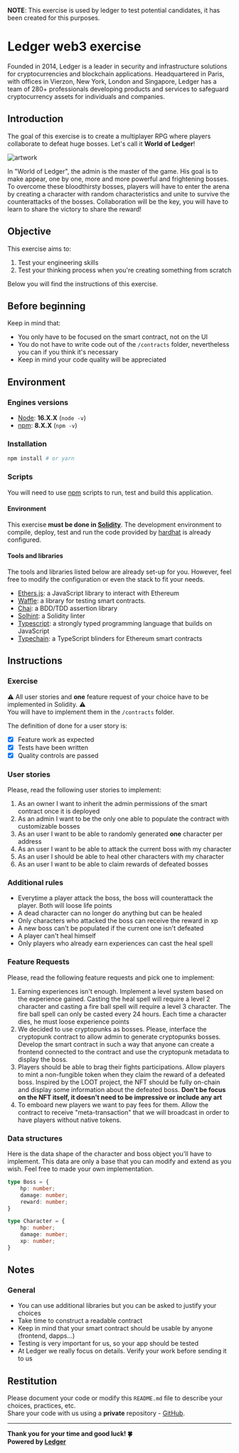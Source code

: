 **NOTE**: This exercise is used by ledger to test potential candidates, it has been created for this purposes.


# Ledger web3 exercise

Founded in 2014, Ledger is a leader in security and infrastructure solutions for cryptocurrencies and blockchain applications. Headquartered in Paris, with offices in Vierzon, New York, London and Singapore, Ledger has a team of 280+ professionals developing products and services to safeguard cryptocurrency assets for individuals and companies.

## Introduction
The goal of this exercise is to create a multiplayer RPG where players collaborate to defeat huge bosses. Let's call it **World of Ledger**!

![artwork](https://img1.goodfon.com/wallpaper/nbig/a/c0/battle-orc-dwarves-fantasy-art.jpg)

In "World of Ledger", the admin is the master of the game. His goal is to make appear, one by one, more and more powerful and frightening bosses. To overcome these bloodthirsty bosses, players will have to enter the arena by creating a character with random characteristics and unite to survive the counterattacks of the bosses. Collaboration will be the key, you will have to learn to share the victory to share the reward!

## Objective
This exercise aims to:
1. Test your engineering skills
2. Test your thinking process when you're creating something from scratch

Below you will find the instructions of this exercise.

## Before beginning
Keep in mind that:
- You only have to be focused on the smart contract, not on the UI
- You do not have to write code out of the `/contracts` folder, nevertheless you can if you think it's necessary
- Keep in mind your code quality will be appreciated

## Environment
### Engines versions
- [Node](https://nodejs.org/en/): **16.X.X** (`node -v`)
- [npm](https://www.npmjs.com/): **8.X.X** (`npm -v`)

### Installation
```sh
npm install # or yarn
```

### Scripts
You will need to use [npm](https://www.npmjs.com/) scripts to run, test and build this application.

#### Environment
This exercise **must be done in [Solidity](https://docs.soliditylang.org/)**. The development environment to compile, deploy, test and run the code provided by [hardhat](https://hardhat.org/) is already configured.

#### Tools and libraries
The tools and libraries listed below are already set-up for you. However, feel free to modify the configuration or even the stack to fit your needs.
- [Ethers.js](https://docs.ethers.io/v5/): a JavaScript library to interact with Ethereum
- [Waffle](https://getwaffle.io/): a library for testing smart contracts.
- [Chai](https://chaijs.com): a BDD/TDD assertion library
- [Solhint](https://protofire.github.io/solhint/): a Solidity linter
- [Typescript](https://www.typescriptlang.org/): a strongly typed programming language that builds on JavaScript
- [Typechain](https://github.com/dethcrypto/TypeChain): a TypeScript blinders for Ethereum smart contracts

## Instructions

### Exercise
⚠️ All user stories and **one** feature request of your choice have to be implemented in Solidity. ⚠️ <br/>
You will have to implement them in the `/contracts` folder.

The definition of done for a user story is:
- [x] Feature work as expected
- [x] Tests have been written
- [x] Quality controls are passed

### User stories
Please, read the following user stories to implement:
1. As an owner I want to inherit the admin permissions of the smart contract once it is deployed
2. As an admin I want to be the only one able to populate the contract with customizable bosses
3. As an user I want to be able to randomly generated **one** character per address
4. As an user I want to be able to attack the current boss with my character
5. As an user I should be able to heal other characters with my character
6. As an user I want to be able to claim rewards of defeated bosses

### Additional rules
- Everytime a player attack the boss, the boss will counterattack the player. Both will loose life points
- A dead character can no longer do anything but can be healed
- Only characters who attacked the boss can receive the reward in xp
- A new boss can't be populated if the current one isn't defeated
- A player can't heal himself
- Only players who already earn experiences can cast the heal spell

### Feature Requests
Please, read the following feature requests and pick one to implement:
1. Earning experiences isn't enough. Implement a level system based on the experience gained. Casting the heal spell will require a level 2 character and casting a fire ball spell will require a level 3 character. The fire ball spell can only be casted every 24 hours. Each time a character dies, he must loose experience points
2. We decided to use cryptopunks as bosses. Please, interface the cryptopunk contract to allow admin to generate cryptopunks bosses. Develop the smart contract in such a way that anyone can create a frontend connected to the contract and use the cryptopunk metadata to display the boss.
3. Players should be able to brag their fights participations. Allow players to mint a non-fungible token when they claim the reward of a defeated boss. Inspired by the LOOT project, the NFT should be fully on-chain and display some information about the defeated boss. **Don't be focus on the NFT itself, it doesn't need to be impressive or include any art**
4. To emboard new players we want to pay fees for them. Allow the contract to receive "meta-transaction" that we will broadcast in order to have players without native tokens. 

### Data structures
Here is the data shape of the character and boss object you'll have to implement. This data are only a base that you can modify and extend as you wish. Feel free to made your own implementation.

```typescript
type Boss = {
    hp: number;
    damage: number;
    reward: number;
}

type Character = {
    hp: number;
    damage: number;
    xp: number;
}
```

## Notes
### General
- You can use additional libraries but you can be asked to justify your choices
- Take time to construct a readable contract
- Keep in mind that your smart contract should be usable by anyone (frontend, dapps...)
- Testing is very important for us, so your app should be tested
- At Ledger we really focus on details. Verify your work before sending it to us

## Restitution
Please document your code or modify this `README.md` file to describe your choices, practices, etc. <br/>
Share your code with us using a **private** repository - [GitHub](https://github.com/).


---


**Thank you for your time and good luck! 🍀** <br/>
**Powered by [Ledger](https://www.ledger.com/)**
